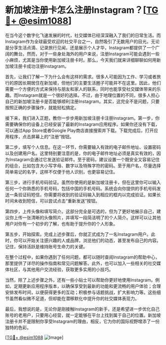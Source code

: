 # 新加坡注册卡怎么注册Instagram？[[TG💪+ @esim1088](https://t.me/s/esim1088)]

在当今这个数字化飞速发展的时代，社交媒体已经深深融入了我们的日常生活。而Instagram作为全球最受欢迎的社交平台之一，自然吸引了无数用户的目光。无论是分享生活点滴、记录旅行见闻，还是展示个人才华，Instagram都提供了一个广阔的舞台。然而，对于一些身处海外的用户来说，注册Instagram可能会遇到一些小麻烦，尤其是当你使用新加坡注册卡时。那么，今天我们就来详细聊聊如何用新加坡注册卡成功注册Instagram。

首先，让我们了解一下为什么会有这样的需求。很多人可能因为工作、学习或者旅行的原因长期居住在新加坡，但他们的主要生活圈子可能并不在这里。因此，他们需要一个方便的方式来保持与朋友和家人的联系，同时也能享受社交媒体带来的乐趣。而Instagram就是一个很好的选择。不过，由于地理位置的不同，很多人担心自己的新加坡注册卡是否能够顺利注册Instagram。其实，这完全不是问题，只要按照正确的步骤操作，就能轻松搞定。

接下来，我们进入正题，教你一步步用新加坡注册卡注册Instagram。第一步，你需要确保你的设备上已经安装了最新的Instagram应用程序。如果你还没有下载，可以通过App Store或者Google Play商店直接搜索并下载。下载完成后，打开应用程序，点击屏幕上的“注册”按钮。

第二步，填写个人信息。在这一环节，你需要输入有效的电子邮件地址、设置密码以及创建用户名。这里特别要注意的是，你的电子邮件地址必须是真实有效的，因为Instagram会通过它发送验证邮件。至于密码，建议设置一个既安全又容易记住的组合，比如包含大小写字母、数字以及特殊字符的密码。至于用户名，尽量选择简单易记的名字，这样不仅便于他人识别，也更容易记住。

第三步，进行手机号码验证。虽然你使用的是新加坡注册卡，但在这里你可以输入任何一个你熟悉的手机号码，包括中国的手机号码。系统会向你提供的手机号码发送一条验证码短信，你需要将收到的验证码输入到相应的框内以完成验证。如果长时间未收到短信，可以尝试点击“重新发送”按钮。

第四步，上传头像和填写简介。这部分完全是可选的，但为了更好地展示自己，建议你上传一张清晰的头像照片，并填写一段简洁明了的个人简介。这样可以让其他用户对你有一个初步的了解，也有助于提升你的个人形象。

第五步，开始探索。完成上述步骤后，你就正式成为了一名Instagram用户。此时，你可以开始关注感兴趣的人或品牌，浏览他们的动态，甚至发布自己的内容。记住，保持活跃是维持账号生命力的关键。

在整个过程中，如果你遇到了任何问题，都可以随时查阅Instagram的帮助中心，那里提供了详尽的操作指南和常见问题解答。此外，也可以加入一些相关的社交媒体社区，与其他用户交流经验，获取更多实用的小技巧。

当然，除了上述步骤之外，还有一些小贴士可以帮助你更好地使用Instagram。例如，定期更新应用程序版本，以确保享受到最新的功能和更流畅的用户体验；合理安排发布时间，以便获得更多的互动；积极参与话题挑战，扩大影响力等。这些细节虽然看似微不足道，但却能在潜移默化中提升你的社交媒体表现力。

最后，我想说的是，无论你是刚接触Instagram的新手，还是希望进一步优化自己账号的老用户，只要用心经营，就一定能够在平台上找到属于自己的位置。新加坡注册卡并不是限制你享受Instagram的理由，相反，它为你的国际视野增添了一份独特的色彩。

[[TG💪+ @esim1088](https://t.me/s/esim1088) ![Image](https://i.postimg.cc/4NQfJmqS/Snipaste-2025-05-13-00-14-12.png)]